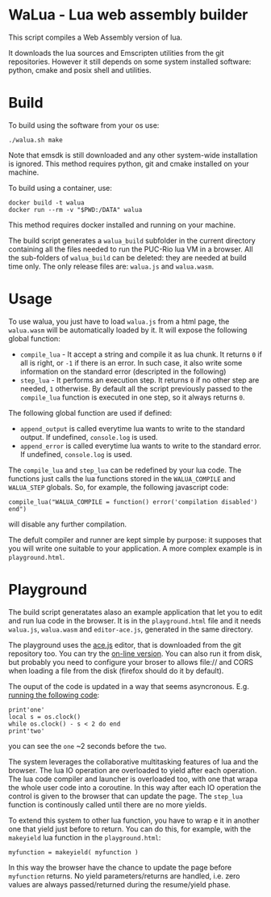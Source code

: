 
# WaLua - Lua web assembly builder

This script compiles a Web Assembly version of lua.

It downloads the lua sources and Emscripten utilities from the git
repositories.  However it still depends on some system installed software:
python, cmake and posix shell and utilities.

# Build

To build using the software from your os use:

```
./walua.sh make
```

Note that emsdk is still downloaded and any other system-wide
installation is ignored. This method requires python, git and cmake
installed on your machine.

To build using a container, use:

```
docker build -t walua
docker run --rm -v "$PWD:/DATA" walua
```

This method requires docker installed and running on your machine.

The build script generates a `walua_build` subfolder in the current directory
containing all the files needed to run the PUC-Rio lua VM in a browser. All the
sub-folders of `walua_build` can be deleted: they are needed at build time
only. The only release files are: `walua.js` and `walua.wasm`.

# Usage

To use walua, you just have to load `walua.js` from a html page, the
`walua.wasm` will be automatically loaded by it. It will expose the following
global function:

- `compile_lua` - It accept a string and compile it as lua chunk. It returns `0`
  if all is right, or `-1` if there is an error. In such case, it also write some
  information on the standard error (descripted in the following)
- `step_lua` - It performs an execution step. It returns `0` if no other step
  are needed, `1` otherwise. By default all the script previously
  passed to the `compile_lua` function is executed in one step, so it always
  returns `0`.

The following global function are used if defined:

- `append_output` is called everytime lua wants to write to the standard output. If
  undefined, `console.log` is used.
- `append_error` is called everytime lua wants to write to the standard error. If
  undefined, `console.log` is used.

The `compile_lua` and `step_lua` can be redefined by your lua code. The functions
just calls the lua functions stored in the `WALUA_COMPILE` and `WALUA_STEP` globals.
So, for example, the following javascript code:

```
compile_lua("WALUA_COMPILE = function() error('compilation disabled') end")
```

will disable any further compilation.

The defult compiler and runner are kept simple by purpose: it supposes that you
will write one suitable to your application. A more complex example is in
`playground.html`.

# Playground

The build script generatates alaso an example application that let you to edit
and run lua code in the browser. It is in the `playground.html` file and it
needs `walua.js`, `walua.wasm` and `editor-ace.js`, generated in the same
directory.

The playground uses the [ace.js](https://ace.c9.io) editor, that is downloaded
from the git repository too.  You can try the [on-line
version](https://raw.githack.com/pocomane/walua/master/walua_build/playground.html).
You can also run it from disk, but probably you need to configure your broser
to allows file:// and CORS when loading a file from the disk (firefox should do
it by default).

The ouput of the code is updated in a way that seems asyncronous. E.g. [running
the following code](https://raw.githack.com/pocomane/walua/master/walua_build/playground.html?cHJpbnQnb25lJwpsb2NhbCBzID0gb3MuY2xvY2soKQp3aGlsZSBvcy5jbG9jaygpIC0gcyA8IDIgZG8gZW5kCnByaW50J3R3byc=):

```
print'one'
local s = os.clock()
while os.clock() - s < 2 do end
print'two'
```

you can see the `one` ~2 seconds before the `two`.

The system leverages the collaborative multitasking features of lua and the
browser. The lua IO operation are overloaded to yield after each operation. The
lua code compiler and launcher is overloaded too, with one that wrapa the whole
user code into a coroutine. In this way after each IO operation the control is
given to the browser that can update the page. The `step_lua` function is
continously called until there are no more yields.

To extend this system to other lua function, you have to wrap e it in another
one that yield just before to return. You can do this, for example, with the
`makeyield` lua function in the `playground.html`:

```
myfunction = makeyield( myfunction )
```

In this way the browser have the chance to update the page before `myfunction`
returns. No yield parameters/returns are handled, i.e. zero values are always
passed/returned during the resume/yield phase.

